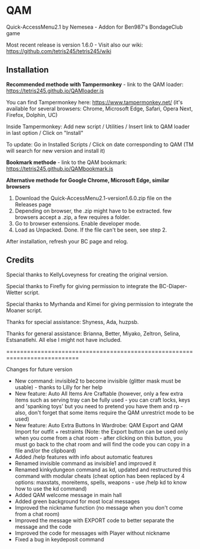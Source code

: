 # QAM

Quick-AccessMenu2.1 by Nemesea - Addon for Ben987's BondageClub game 

Most recent release is version 1.6.0 - Visit also our wiki: https://github.com/tetris245/tetris245/wiki

## Installation 

**Recommended methode with Tampermonkey** - link to the QAM loader: https://tetris245.github.io/QAMloader.js

You can find Tampermonkey here: https://www.tampermonkey.net/ (it's available for several browsers: Chrome, Microsoft Edge, Safari, Opera Next, Firefox, Dolphin, UC)

Inside Tampermonkey: Add new script / Utilities / Insert link to QAM loader in last option / Click on "Install"

To update: Go in Installed Scripts / Click on date corresponding to QAM (TM will search for new version and install it)

**Bookmark methode** - link to the QAM bookmark: https://tetris245.github.io/QAMbookmark.js

**Alternative methode for Google Chrome, Microsoft Edge, similar browsers**
1. Download the Quick-AccessMenu2.1-version1.6.0.zip file on the Releases page
2. Depending on browser, the .zip might have to be extracted. few browsers accept a .zip, a few requires a folder.
3. Go to browser extensions. Enable developer mode.
4. Load as Unpacked. Done. If the file can't be seen, see step 2.

After installation, refresh your BC page and relog.

## Credits

Special thanks to KellyLoveyness for creating the original version.

Special thanks to Firefly for giving permission to integrate the BC-Diaper-Wetter script.

Special thanks to Myrhanda and Kimei for giving permission to integrate the Moaner script.

Thanks for special assistance:
Shyness, Ada, huzpsb.

Thanks for general assistance:
Brianna, Better, Miyako, Zeltron, Selina, Estsanatlehi.
All else I might not have included.

===========================================================================

Changes for future version 

* New command: invisible2 to become invisible (glitter mask must be usable) - thanks to Lilly for her help
* New feature: Auto All Items Are Craftable (however, only a few extra items such as serving tray can be fully used - you can craft locks, keys and 'spanking toys' but you need to pretend you have them and rp - also, don't forget that some items require the QAM unrestrict mode to be used)
* New feature: Auto Extra Buttons In Wardrobe: QAM Export and QAM Import for outfit + restraints (Note: the Export button can be used only when you come from a chat room - after clicking on this button, you must go back to the chat room and will find the code you can copy in a file and/or the clipboard)  
* Added /help features with info about automatic features
* Renamed invisible command as invisible1 and improved it
* Renamed kinkydungeon command as kd, updated and restructured this command with modular cheats (cheat option has been replaced by 4 options: maxstats, moreitems, spells, weapons - use /help kd to know how to use the kd command)
* Added QAM welcome message in main hall
* Added green background for most local messages
* Improved the nickname function (no message when you don't come from a chat room)
* Improved the message with EXPORT code to better separate the message and the code
* Improved the code for messages with Player without nickname
* Fixed a bug in keydeposit command




